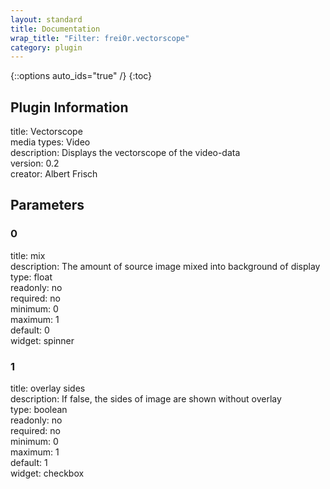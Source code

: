```yaml
---
layout: standard
title: Documentation
wrap_title: "Filter: frei0r.vectorscope"
category: plugin
---
```

{::options auto_ids="true" /}
{:toc}

## Plugin Information

title: Vectorscope  
media types:
Video  
description: Displays the vectorscope of the video-data  
version: 0.2  
creator: Albert Frisch  

## Parameters

### 0

title: mix    
description:
The amount of source image mixed into background of display  
type: float  
readonly: no  
required: no  
minimum: 0  
maximum: 1  
default: 0  
widget: spinner  

### 1

title: overlay sides    
description:
If false, the sides of image are shown without overlay  
type: boolean  
readonly: no  
required: no  
minimum: 0  
maximum: 1  
default: 1  
widget: checkbox  

